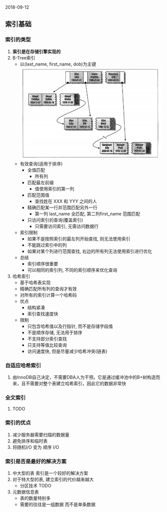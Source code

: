 2018-09-12

## 索引基础

### 索引的类型
1. **索引是在存储引擎实现的**
2. B-Tree索引
    - 以(last_name, first_name, dob)为主键
        ![](1.jpg)
    - 有效查询(适用于排序)
        - 全值匹配
            - 所有列
        - 匹配最左前缀
            - 值使用索引的第一列
        - 匹配范围值
            - 查找姓在 XXX 和 YYY 之间的人
        - 精确匹配某一行并范围匹配另外一行
            - 第一列 last_name 全匹配, 第二列first_name 范围匹配
        - 只访问索引的查询(覆盖索引)
            - 只需要访问索引, 无需访问数据行
    - 索引限制
        - 如果不是按照索引的最左列开始查找, 则无法使用索引
        - 不能跳过索引中的列
        - 如果对某个列进行范围查找, 右边的所有列无法使用索引进行优化
    - 总结
        - 索引顺序很重要
        - 可以相同的索引列, 不同的索引顺序来优化查询
3. 哈希索引
    - 基于哈希表实现
    - 精确匹配所有列的查询才有效
    - 对所有的索引计算一个哈希码
    - 优点
        - 结构紧凑
        - 索引查找速度快
    - 限制
        - 只包含哈希值以及行指针, 而不是存储字段值
        - 不是顺序存储, 无法用于排序
        - 不支持部分索引查找
        - 只支持等值比较查询
        - 访问速度快, 但是尽量减少哈希冲突(链表)

### 自适应哈希索引
1. 由InnoDB自己决定，不需要DBA人为干预。它是通过缓冲池中的B+树构造而来，且不需要对整个表建立哈希索引，因此它的数据非常快

### 全文索引
1. TODO

### 索引的优点
1. 减少服务器需要扫描的数据量
2. 避免排序和临时表
3. 将随机I/O 变为 顺序 I/O

### 索引是否是最好的解决方案
1. 中大型的表 索引是一个较好的解决方案
2. 对于特大型的表, 建立索引的代价越来越大
    - 分区技术 TODO
3. 元数据信息表
    - 表的数量特别多
    - 需要的往往是一组数据 而不是单条数据
    
    


